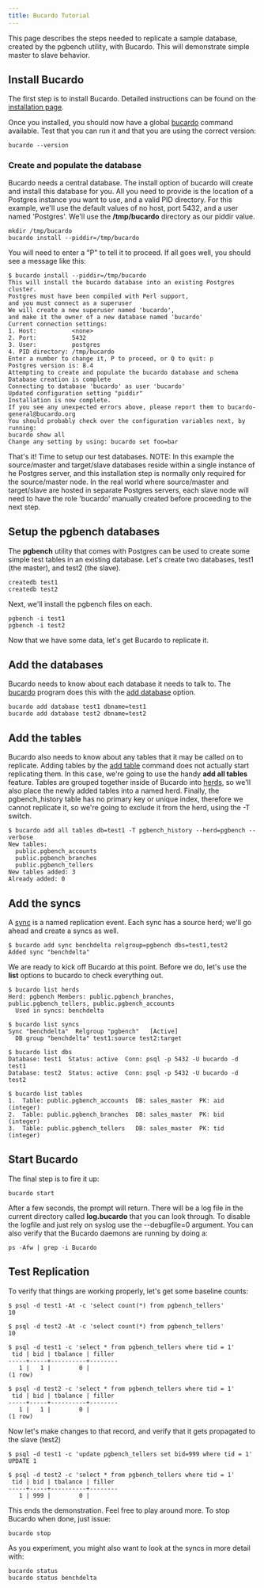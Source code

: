 ```yaml
---
title: Bucardo Tutorial
---
```


This page describes the steps needed to replicate a sample database,
created by the pgbench utility, with Bucardo.  This will demonstrate simple
master to slave behavior.

Install Bucardo
---------------

The first step is to install Bucardo. Detailed instructions can be found on the [installation page](/Bucardo/installation/).

Once you installed, you should now have a global [bucardo](/Bucardo/cli/)
command available.  Test that you can run it and that you are using
the correct version:

    bucardo --version

### Create and populate the database

Bucardo needs a central database. The install option of bucardo will create and install this database for you. All you need to provide is the location of a Postgres instance you want to use, and a valid PID directory. For this example, we'll use the default values of no host, port 5432, and a user named 'Postgres'. We'll use the **/tmp/bucardo** directory as our piddir value.


    mkdir /tmp/bucardo
    bucardo install --piddir=/tmp/bucardo


You will need to enter a "P" to tell it to proceed. If all goes well, you should see a message like this:

    $ bucardo install --piddir=/tmp/bucardo
    This will install the bucardo database into an existing Postgres cluster.
    Postgres must have been compiled with Perl support,
    and you must connect as a superuser
    We will create a new superuser named 'bucardo',
    and make it the owner of a new database named 'bucardo'
    Current connection settings:
    1. Host:          <none>
    2. Port:          5432
    3. User:          postgres
    4. PID directory: /tmp/bucardo
    Enter a number to change it, P to proceed, or Q to quit: p
    Postgres version is: 8.4
    Attempting to create and populate the bucardo database and schema
    Database creation is complete
    Connecting to database 'bucardo' as user 'bucardo'
    Updated configuration setting "piddir"
    Installation is now complete.
    If you see any unexpected errors above, please report them to bucardo-general@bucardo.org
    You should probably check over the configuration variables next, by running:
    bucardo show all
    Change any setting by using: bucardo set foo=bar

That's it! Time to setup our test databases. NOTE: In this example the source/master and target/slave databases reside within a single instance of he Postgres server, and this installation step is normally only required for the source/master node. In the real world where source/master and target/slave are hosted in separate Postgres servers, each slave node will need to have the role 'bucardo' manually created before proceeding to the next step.

Setup the pgbench databases
---------------------------

The **pgbench** utility that comes with Postgres can be used to create some simple test tables in an existing database. Let's create two databases, test1 (the master), and test2 (the slave).

    createdb test1
    createdb test2

Next, we'll install the pgbench files on each.

    pgbench -i test1
    pgbench -i test2

Now that we have some data, let's get Bucardo to replicate it.

Add the databases
-----------------

Bucardo needs to know about each database it needs to talk to.
The [bucardo](/Bucardo/cli/) program does this with the [add database](/Bucardo/cli/add_database)
option.

    bucardo add database test1 dbname=test1
    bucardo add database test2 dbname=test2

Add the tables
--------------

Bucardo also needs to know about any tables that it may be called on to
replicate.  Adding tables by the [add table](/Bucardo/cli/add_table) command
does not actually start replicating them.  In this case, we're going to use
the handy **add all tables** feature.  Tables are grouped together inside of
Bucardo into [herds](/Bucardo/cli/herd), so we'll also place the newly added
tables into a named herd.  Finally, the pgbench_history table has
no primary key or unique index, therefore we cannot replicate it,
so we're going to exclude it from the herd, using the -T switch.

    $ bucardo add all tables db=test1 -T pgbench_history --herd=pgbench --verbose
    New tables:
      public.pgbench_accounts
      public.pgbench_branches
      public.pgbench_tellers
    New tables added: 3
    Already added: 0

Add the syncs
-------------

A [sync](/Bucardo/object_types/sync) is a named replication event.
Each sync has a source herd; we'll go ahead and create a syncs as well.

    $ bucardo add sync benchdelta relgroup=pgbench dbs=test1,test2
    Added sync "benchdelta"

We are ready to kick off Bucardo at this point. Before we do, let's use the **list** options to bucardo to check everything out.

    $ bucardo list herds
    Herd: pgbench Members: public.pgbench_branches, public.pgbench_tellers, public.pgbench_accounts
      Used in syncs: benchdelta

    $ bucardo list syncs
    Sync "benchdelta"  Relgroup "pgbench"   [Active]
      DB group "benchdelta" test1:source test2:target

    $ bucardo list dbs
    Database: test1  Status: active  Conn: psql -p 5432 -U bucardo -d test1
    Database: test2  Status: active  Conn: psql -p 5432 -U bucardo -d test2

    $ bucardo list tables
    1.  Table: public.pgbench_accounts  DB: sales_master  PK: aid (integer)
    2.  Table: public.pgbench_branches  DB: sales_master  PK: bid (integer)
    3.  Table: public.pgbench_tellers   DB: sales_master  PK: tid (integer)

Start Bucardo
-------------

The final step is to fire it up:

    bucardo start

After a few seconds, the prompt will return.  There will be a log file in
the current directory called **log.bucardo** that you can look through.
To disable the logfile and just rely on syslog use the --debugfile=0 argument.
You can also verify that the Bucardo daemons are running by doing a:

    ps -Afw | grep -i Bucardo

Test Replication
----------------

To verify that things are working properly, let's get some baseline counts:

    $ psql -d test1 -At -c 'select count(*) from pgbench_tellers'
    10

    $ psql -d test2 -At -c 'select count(*) from pgbench_tellers'
    10

    $ psql -d test1 -c 'select * from pgbench_tellers where tid = 1'
     tid | bid | tbalance | filler
    -----+-----+----------+--------
       1 |   1 |        0 |
    (1 row)

    $ psql -d test2 -c 'select * from pgbench_tellers where tid = 1'
     tid | bid | tbalance | filler
    -----+-----+----------+--------
       1 |   1 |        0 |
    (1 row)

Now let's make changes to that record, and verify that it gets propagated to the slave (test2)

    $ psql -d test1 -c 'update pgbench_tellers set bid=999 where tid = 1'
    UPDATE 1

    $ psql -d test2 -c 'select * from pgbench_tellers where tid = 1'
     tid | bid | tbalance | filler
    -----+-----+----------+--------
       1 | 999 |        0 |

This ends the demonstration. Feel free to play around more. To stop Bucardo when done, just issue:

    bucardo stop

As you experiment, you might also want to look at the syncs in more detail with:

    bucardo status
    bucardo status benchdelta
